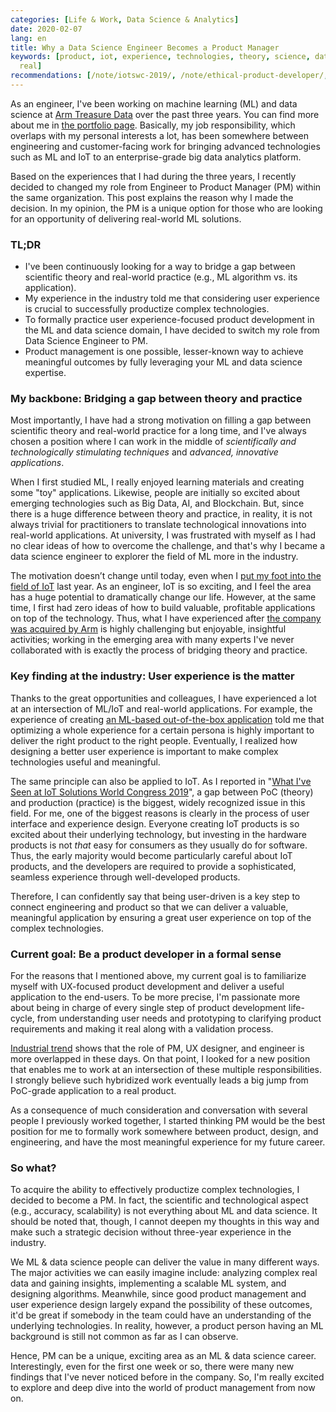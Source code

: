 ```yaml
---
categories: [Life & Work, Data Science & Analytics]
date: 2020-02-07
lang: en
title: Why a Data Science Engineer Becomes a Product Manager
keywords: [product, iot, experience, technologies, theory, science, data, user, engineer,
  real]
recommendations: [/note/iotswc-2019/, /note/ethical-product-developer/, /note/td-to-amazon/]
---
```


As an engineer, I've been working on machine learning (ML) and data science at [Arm Treasure Data](https://www.treasuredata.com) over the past three years. You can find more about me in [the portfolio page](/). Basically, my job responsibility, which overlaps with my personal interests a lot, has been somewhere between engineering and customer-facing work for bringing advanced technologies such as ML and IoT to an enterprise-grade big data analytics platform.

Based on the experiences that I had during the three years, I recently decided to changed my role from Engineer to Product Manager (PM) within the same organization. This post explains the reason why I made the decision. In my opinion, the PM is a unique option for those who are looking for an opportunity of delivering real-world ML solutions.

### TL;DR

- I've been continuously looking for a way to bridge a gap between scientific theory and real-world practice (e.g., ML algorithm vs. its application).
- My experience in the industry told me that considering user experience is crucial to successfully productize complex technologies.
- To formally practice user experience-focused product development in the ML and data science domain, I have decided to switch my role from Data Science Engineer to PM.
- Product management is one possible, lesser-known way to achieve meaningful outcomes by fully leveraging your ML and data science expertise.

### My backbone: Bridging a gap between theory and practice

Most importantly, I have had a strong motivation on filling a gap between scientific theory and real-world practice for a long time, and I've always chosen a position where I can work in the middle of *scientifically and technologically stimulating techniques* and *advanced, innovative applications*.

When I first studied ML, I really enjoyed learning materials and creating some "toy" applications. Likewise, people are initially so excited about emerging technologies such as Big Data, AI, and Blockchain. But, since there is a huge difference between theory and practice, in reality, it is not always trivial for practitioners to translate technological innovations into real-world applications. At university, I was frustrated with myself as I had no clear ideas of how to overcome the challenge, and that's why I became a data science engineer to explorer the field of ML more in the industry.

The motivation doesn’t change until today, even when I [put my foot into the field of IoT](https://www.youtube.com/watch?v=P4PUxFX7K00) last year. As an engineer, IoT is so exciting, and I feel the area has a huge potential to dramatically change our life. However, at the same time, I first had zero ideas of how to build valuable, profitable applications on top of the technology. Thus, what I have experienced after [the company was acquired by Arm](https://www.arm.com/company/news/2018/08/arm-acquires-treasure-data) is highly challenging but enjoyable, insightful activities; working in the emerging area with many experts I've never collaborated with is exactly the process of bridging theory and practice.

### Key finding at the industry: User experience is the matter

Thanks to the great opportunities and colleagues, I have experienced a lot at an intersection of ML/IoT and real-world applications. For example, the experience of creating [an ML-based out-of-the-box application](https://dl.acm.org/doi/10.1145/3314183.3324970) told me that optimizing a whole experience for a certain persona is highly important to deliver the right product to the right people. Eventually, I realized how designing a better user experience is important to make complex technologies useful and meaningful.

The same principle can also be applied to IoT. As I reported in "[What I've Seen at IoT Solutions World Congress 2019](/note/iotswc-2019/)", a gap between PoC (theory) and production (practice) is the biggest, widely recognized issue in this field. For me, one of the biggest reasons is clearly in the process of user interface and experience design. Everyone creating IoT products is so excited about their underlying technology, but investing in the hardware products is not *that* easy for consumers as they usually do for software. Thus, the early majority would become particularly careful about IoT products, and the developers are required to provide a sophisticated, seamless experience through well-developed products.

Therefore, I can confidently say that being user-driven is a key step to connect engineering and product so that we can deliver a valuable, meaningful application by ensuring a great user experience on top of the complex technologies.

### Current goal: Be a product developer in a formal sense

For the reasons that I mentioned above, my current goal is to familiarize myself with UX-focused product development and deliver a useful application to the end-users. To be more precise, I'm passionate more about being in charge of every single step of product development life-cycle, from understanding user needs and prototyping to clarifying product requirements and making it real along with a validation process.

[Industrial trend](https://www.abstract.com/blog/product-design-in-2020s/) shows that the role of PM, UX designer, and engineer is more overlapped in these days. On that point, I looked for a new position that enables me to work at an intersection of these multiple responsibilities. I strongly believe such hybridized work eventually leads a big jump from PoC-grade application to a real product.

As a consequence of much consideration and conversation with several people I previously worked together, I started thinking PM would be the best position for me to formally work somewhere between product, design, and engineering, and have the most meaningful experience for my future career.

### So what?

To acquire the ability to effectively productize complex technologies, I decided to become a PM. In fact, the scientific and technological aspect (e.g., accuracy, scalability) is not everything about ML and data science. It should be noted that, though, I cannot deepen my thoughts in this way and make such a strategic decision without three-year experience in the industry.

We ML & data science people can deliver the value in many different ways. The major activities we can easily imagine include: analyzing complex real data and gaining insights, implementing a scalable ML system, and designing algorithms. Meanwhile, since good product management and user experience design largely expand the possibility of these outcomes, it'd be great if somebody in the team could have an understanding of the underlying technologies. In reality, however, a product person having an ML background is still not common as far as I can observe.

Hence, PM can be a unique, exciting area as an ML & data science career. Interestingly, even for the first one week or so, there were many new findings that I've never noticed before in the company. So, I'm really excited to explore and deep dive into the world of product management from now on.